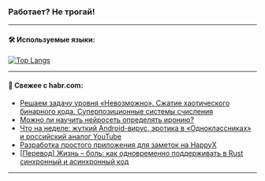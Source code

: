 ### Работает? Не трогай!

---
<!--
#### 🛠️ Technical stack:

![Java](https://img.shields.io/badge/Java-informational?logo=Oracle&style=flat&logoColor=white&color=FF4500)
![Kotlin](https://img.shields.io/badge/Kotlin-informational?logo=Kotlin&style=flat&logoColor=white&color=774D97)
![TS](https://img.shields.io/badge/TypeScript-informational?logo=typeScript&style=flat&logoColor=black&color=017acc)
![Python](https://img.shields.io/badge/Python-informational?logo=Python&style=flat&logoColor=black&color=ffdd54) <br>
![Spring](https://img.shields.io/badge/Spring-informational?logo=Spring&style=flat&logoColor=white&color=6DB33F) 
![SpringBoot](https://img.shields.io/badge/SpringBoot-informational?logo=SpringBoot&style=flat&logoColor=white&color=6DB33F)
![Nest](https://img.shields.io/badge/NestJS-informational?logo=NestJS&style=flat&logoColor=white&color=E0234E) 
![NodeJS](https://img.shields.io/badge/NodeJS-informational?logo=node.js&style=flat&logoColor=white&color=70A760)<br>
![PostgreSQL](https://img.shields.io/badge/PostgreSQL-informational?logo=PostgreSQL&style=flat&logoColor=white&color=DAA520)
![MongoDB](https://img.shields.io/badge/MongoDB-informational?logo=MongoDB&style=flat&logoColor=white&color=870000)
![Apache](https://img.shields.io/badge/Apache-informational?logo=apache&style=flat&logoColor=white&color=f74e28)

___ 
-->

#### 🛠️ Используемые языки:

[![Top Langs](https://github-readme-stats-u2qms2cxw-advtsettinggmailcoms-projects.vercel.app/api/top-langs/?username=zloylis&langs_count=10&hide_title=true&title_color=e6edf3&size_weight=0.5&count_weight=0.5&layout=compact&hide_progress=true&hide_border=true&theme=dracula)](https://github.com/zloylis)

<!---


####  :octocat:&nbsp;&nbsp; Статистика:

![GitHub stats](https://github-readme-stats-u2qms2cxw-advtsettinggmailcoms-projects.vercel.app/api?username=zloylis&show_icons=true&hide_border=true&theme=dracula&title_color=e6edf3&include_all_commits=true&count_private=true&hide_rank=false&hide_title=true&rank_icon=github)
-->
---

#### 💬 Свежее с habr.com:

<!-- BLOG-POST-LIST:START -->
- [Решаем задачу уровня «Невозможно». Сжатие хаотического бинарного кода. Суперпозиционные системы счисления](https://habr.com/ru/articles/825536/?utm_source=habrahabr&utm_medium=rss&utm_campaign=825536)
- [Можно ли научить нейросеть определять иронию?](https://habr.com/ru/companies/spbu/articles/825530/?utm_source=habrahabr&utm_medium=rss&utm_campaign=825530)
- [Что на неделе: жуткий Android-вирус, эротика в «Одноклассниках» и российский аналог YouTube](https://habr.com/ru/companies/agima/articles/825432/?utm_source=habrahabr&utm_medium=rss&utm_campaign=825432)
- [Разработка простого приложения для заметок на HappyX](https://habr.com/ru/articles/825486/?utm_source=habrahabr&utm_medium=rss&utm_campaign=825486)
- [[Перевод] Жизнь – боль: как одновременно поддерживать в Rust синхронный и асинхронный код](https://habr.com/ru/articles/825480/?utm_source=habrahabr&utm_medium=rss&utm_campaign=825480)
<!-- BLOG-POST-LIST:END -->

---
